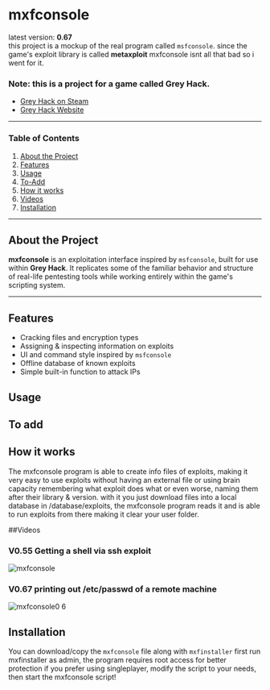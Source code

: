 # mxfconsole

latest version: **0.67**  
this project is a mockup of the real program called `msfconsole`. since the game's exploit library is called **metaxploit** mxfconsole isnt all that bad so i went for it.

### Note: this is a project for a game called **Grey Hack**.
- [Grey Hack on Steam](https://store.steampowered.com/app/605230/Grey_Hack/)
- [Grey Hack Website](https://greyhackgame.com/)

---

### Table of Contents
1. [About the Project](#about-the-project)
2. [Features](#features)
3. [Usage](#usage)
4. [To-Add](#to-add)
5. [How it works](#how-it-works)
6. [Videos](#videos)
7. [Installation](#installation)

---

## About the Project

**mxfconsole** is an exploitation interface inspired by `msfconsole`, built for use within **Grey Hack**. It replicates some of the familiar behavior and structure of real-life pentesting tools while working entirely within the game's scripting system.

---

## Features

- Cracking files and encryption types
- Assigning & inspecting information on exploits
- UI and command style inspired by `msfconsole`
- Offline database of known exploits
- Simple built-in function to attack IPs

## Usage

## To add

## How it works

The mxfconsole program is able to create info files of exploits, making it very easy to use exploits without having an external file or using brain capacity remembering what exploit does what or even worse, naming them after their library & version.
with it you just download files into a local database in /database/exploits, the mxfconsole program reads it and is able to run exploits from there making it clear your user folder.

##Videos
### V0.55 Getting a shell via ssh exploit
![mxfconsole](https://github.com/user-attachments/assets/5ab2fec6-94f3-4d1b-a003-81a56380102f)
### V0.67 printing out /etc/passwd of a remote machine
![mxfconsole0 6](https://github.com/user-attachments/assets/29e0e6f4-8e08-44c8-8bfe-8132dc7dfae7)

## Installation

You can download/copy the `mxfconsole` file along with `mxfinstaller`
first run mxfinstaller as admin, the program requires root access for better protection
if you prefer using singleplayer, modify the script to your needs, then start the mxfconsole script!
